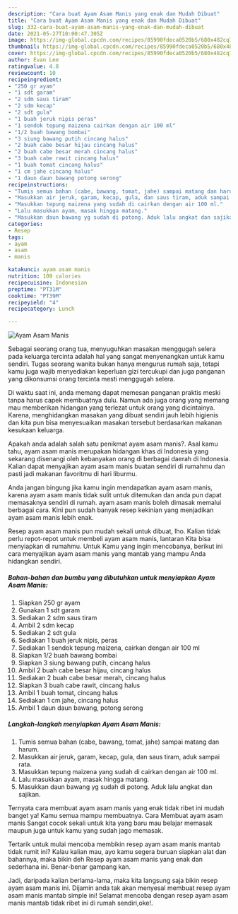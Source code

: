 ```yaml
---
description: "Cara buat Ayam Asam Manis yang enak dan Mudah Dibuat"
title: "Cara buat Ayam Asam Manis yang enak dan Mudah Dibuat"
slug: 332-cara-buat-ayam-asam-manis-yang-enak-dan-mudah-dibuat
date: 2021-05-27T10:00:47.305Z
image: https://img-global.cpcdn.com/recipes/85990fdeca0520b5/680x482cq70/ayam-asam-manis-foto-resep-utama.jpg
thumbnail: https://img-global.cpcdn.com/recipes/85990fdeca0520b5/680x482cq70/ayam-asam-manis-foto-resep-utama.jpg
cover: https://img-global.cpcdn.com/recipes/85990fdeca0520b5/680x482cq70/ayam-asam-manis-foto-resep-utama.jpg
author: Evan Lee
ratingvalue: 4.8
reviewcount: 10
recipeingredient:
- "250 gr ayam"
- "1 sdt garam"
- "2 sdm saus tiram"
- "2 sdm kecap"
- "2 sdt gula"
- "1 buah jeruk nipis peras"
- "1 sendok tepung maizena cairkan dengan air 100 ml"
- "1/2 buah bawang bombai"
- "3 siung bawang putih cincang halus"
- "2 buah cabe besar hijau cincang halus"
- "2 buah cabe besar merah cincang halus"
- "3 buah cabe rawit cincang halus"
- "1 buah tomat cincang halus"
- "1 cm jahe cincang halus"
- "1 daun daun bawang potong serong"
recipeinstructions:
- "Tumis semua bahan (cabe, bawang, tomat, jahe) sampai matang dan harum."
- "Masukkan air jeruk, garam, kecap, gula, dan saus tiram, aduk sampai rata."
- "Masukkan tepung maizena yang sudah di cairkan dengan air 100 ml."
- "Lalu masukkan ayam, masak hingga matang."
- "Masukkan daun bawang yg sudah di potong. Aduk lalu angkat dan sajikan."
categories:
- Resep
tags:
- ayam
- asam
- manis

katakunci: ayam asam manis 
nutrition: 109 calories
recipecuisine: Indonesian
preptime: "PT31M"
cooktime: "PT39M"
recipeyield: "4"
recipecategory: Lunch

---
```



![Ayam Asam Manis](https://img-global.cpcdn.com/recipes/85990fdeca0520b5/680x482cq70/ayam-asam-manis-foto-resep-utama.jpg)

Sebagai seorang orang tua, menyuguhkan masakan menggugah selera pada keluarga tercinta adalah hal yang sangat menyenangkan untuk kamu sendiri. Tugas seorang  wanita bukan hanya mengurus rumah saja, tetapi kamu juga wajib menyediakan keperluan gizi tercukupi dan juga panganan yang dikonsumsi orang tercinta mesti menggugah selera.

Di waktu  saat ini, anda memang dapat memesan panganan praktis meski tanpa harus capek membuatnya dulu. Namun ada juga orang yang memang mau memberikan hidangan yang terlezat untuk orang yang dicintainya. Karena, menghidangkan masakan yang dibuat sendiri jauh lebih higienis dan kita pun bisa menyesuaikan masakan tersebut berdasarkan makanan kesukaan keluarga. 



Apakah anda adalah salah satu penikmat ayam asam manis?. Asal kamu tahu, ayam asam manis merupakan hidangan khas di Indonesia yang sekarang disenangi oleh kebanyakan orang di berbagai daerah di Indonesia. Kalian dapat menyajikan ayam asam manis buatan sendiri di rumahmu dan pasti jadi makanan favoritmu di hari liburmu.

Anda jangan bingung jika kamu ingin mendapatkan ayam asam manis, karena ayam asam manis tidak sulit untuk ditemukan dan anda pun dapat memasaknya sendiri di rumah. ayam asam manis boleh dimasak memalui berbagai cara. Kini pun sudah banyak resep kekinian yang menjadikan ayam asam manis lebih enak.

Resep ayam asam manis pun mudah sekali untuk dibuat, lho. Kalian tidak perlu repot-repot untuk membeli ayam asam manis, lantaran Kita bisa menyiapkan di rumahmu. Untuk Kamu yang ingin mencobanya, berikut ini cara menyajikan ayam asam manis yang mantab yang mampu Anda hidangkan sendiri.

<!--inarticleads1-->

##### Bahan-bahan dan bumbu yang dibutuhkan untuk menyiapkan Ayam Asam Manis:

1. Siapkan 250 gr ayam
1. Gunakan 1 sdt garam
1. Sediakan 2 sdm saus tiram
1. Ambil 2 sdm kecap
1. Sediakan 2 sdt gula
1. Sediakan 1 buah jeruk nipis, peras
1. Sediakan 1 sendok tepung maizena, cairkan dengan air 100 ml
1. Siapkan 1/2 buah bawang bombai
1. Siapkan 3 siung bawang putih, cincang halus
1. Ambil 2 buah cabe besar hijau, cincang halus
1. Sediakan 2 buah cabe besar merah, cincang halus
1. Siapkan 3 buah cabe rawit, cincang halus
1. Ambil 1 buah tomat, cincang halus
1. Sediakan 1 cm jahe, cincang halus
1. Ambil 1 daun daun bawang, potong serong




<!--inarticleads2-->

##### Langkah-langkah menyiapkan Ayam Asam Manis:

1. Tumis semua bahan (cabe, bawang, tomat, jahe) sampai matang dan harum.
1. Masukkan air jeruk, garam, kecap, gula, dan saus tiram, aduk sampai rata.
1. Masukkan tepung maizena yang sudah di cairkan dengan air 100 ml.
1. Lalu masukkan ayam, masak hingga matang.
1. Masukkan daun bawang yg sudah di potong. Aduk lalu angkat dan sajikan.




Ternyata cara membuat ayam asam manis yang enak tidak ribet ini mudah banget ya! Kamu semua mampu membuatnya. Cara Membuat ayam asam manis Sangat cocok sekali untuk kita yang baru mau belajar memasak maupun juga untuk kamu yang sudah jago memasak.

Tertarik untuk mulai mencoba membikin resep ayam asam manis mantab tidak rumit ini? Kalau kalian mau, ayo kamu segera buruan siapkan alat dan bahannya, maka bikin deh Resep ayam asam manis yang enak dan sederhana ini. Benar-benar gampang kan. 

Jadi, daripada kalian berlama-lama, maka kita langsung saja bikin resep ayam asam manis ini. Dijamin anda tak akan menyesal membuat resep ayam asam manis mantab simple ini! Selamat mencoba dengan resep ayam asam manis mantab tidak ribet ini di rumah sendiri,oke!.

